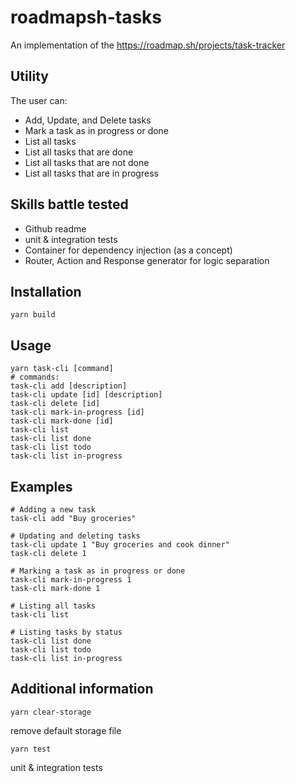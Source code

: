 # roadmapsh-tasks

An implementation of the https://roadmap.sh/projects/task-tracker

## Utility
The user can:
* Add, Update, and Delete tasks
* Mark a task as in progress or done
* List all tasks
* List all tasks that are done
* List all tasks that are not done
* List all tasks that are in progress

## Skills battle tested
* Github readme
* unit & integration tests
* Container for dependency injection (as a concept)
* Router, Action and Response generator for logic separation

## Installation
```
yarn build
```
## Usage
```
yarn task-cli [command]
# commands:
task-cli add [description]
task-cli update [id] [description]
task-cli delete [id]
task-cli mark-in-progress [id]
task-cli mark-done [id]
task-cli list
task-cli list done
task-cli list todo
task-cli list in-progress
```
## Examples
```
# Adding a new task
task-cli add "Buy groceries"
```
```
# Updating and deleting tasks
task-cli update 1 "Buy groceries and cook dinner"
task-cli delete 1
```
```
# Marking a task as in progress or done
task-cli mark-in-progress 1
task-cli mark-done 1
```
```
# Listing all tasks
task-cli list
```
```
# Listing tasks by status
task-cli list done
task-cli list todo
task-cli list in-progress
```
## Additional information
```
yarn clear-storage
```
remove default storage file
```
yarn test
```
unit & integration tests
